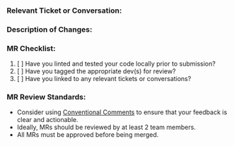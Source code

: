 ### Relevant Ticket or Conversation:

### Description of Changes:

<!-- Insert screenshots here if this includes a UI change -->

### MR Checklist:

1. [ ] Have you linted and tested your code locally prior to submission?
2. [ ] Have you tagged the appropriate dev(s) for review?
3. [ ] Have you linked to any relevant tickets or conversations?

### MR Review Standards: 
- Consider using [Conventional Comments](https://conventionalcomments.org/) to ensure that your feedback is clear and actionable.
- Ideally, MRs should be reviewed by at least 2 team members.
- All MRs must be approved before being merged.
